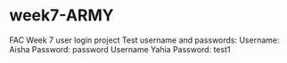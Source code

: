 # week7-ARMY
FAC Week 7 user login project
Test username and passwords:
Username: Aisha   Password: password
Username Yahia    Password: test1
